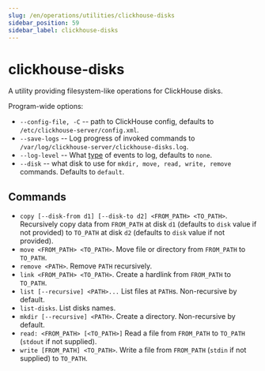 ```yaml
---
slug: /en/operations/utilities/clickhouse-disks
sidebar_position: 59
sidebar_label: clickhouse-disks
---
```


# clickhouse-disks

A utility providing filesystem-like operations for ClickHouse disks.

Program-wide options:

* `--config-file, -C` -- path to ClickHouse config, defaults to `/etc/clickhouse-server/config.xml`.
* `--save-logs` -- Log progress of invoked commands to `/var/log/clickhouse-server/clickhouse-disks.log`.
* `--log-level` -- What [type](../server-configuration-parameters/settings#server_configuration_parameters-logger) of events to log, defaults to `none`.
* `--disk` -- what disk to use for `mkdir, move, read, write, remove` commands. Defaults to `default`.

## Commands

* `copy [--disk-from d1] [--disk-to d2] <FROM_PATH> <TO_PATH>`.
  Recursively copy data from `FROM_PATH` at disk `d1` (defaults to `disk` value if not provided)
  to `TO_PATH` at disk `d2` (defaults to `disk` value if not provided).
* `move <FROM_PATH> <TO_PATH>`.
  Move file or directory from `FROM_PATH` to `TO_PATH`.
* `remove <PATH>`.
  Remove `PATH` recursively.
* `link <FROM_PATH> <TO_PATH>`.
  Create a hardlink from `FROM_PATH` to `TO_PATH`.
* `list [--recursive] <PATH>...`
  List files at `PATH`s. Non-recursive by default.
* `list-disks`.
  List disks names.
* `mkdir [--recursive] <PATH>`.
  Create a directory. Non-recursive by default.
* `read: <FROM_PATH> [<TO_PATH>]`
  Read a file from `FROM_PATH` to `TO_PATH` (`stdout` if not supplied).
* `write [FROM_PATH] <TO_PATH>`.
  Write a file from `FROM_PATH` (`stdin` if not supplied) to `TO_PATH`.
